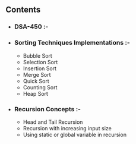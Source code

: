 ## Contents
  * ### DSA-450 :-
  
  * ### Sorting Techniques Implementations :-
      * Bubble Sort
      * Selection Sort
      * Insertion Sort
      * Merge Sort
      * Quick Sort
      * Counting Sort
      * Heap Sort
  * ### Recursion Concepts :-
      * Head and Tail Recursion
      * Recursion with increasing input size
      * Using static or global variable in recursion
  
  
   
      
